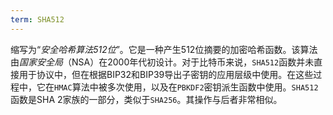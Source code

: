 ```yaml
---
term: SHA512
---
```


缩写为“*安全哈希算法512位*”。它是一种产生512位摘要的加密哈希函数。该算法由*国家安全局*（NSA）在2000年代初设计。对于比特币来说，`SHA512`函数并未直接用于协议中，但在根据BIP32和BIP39导出子密钥的应用层级中使用。在这些过程中，它在`HMAC`算法中被多次使用，以及在`PBKDF2`密钥派生函数中使用。`SHA512`函数是SHA 2家族的一部分，类似于`SHA256`。其操作与后者非常相似。
